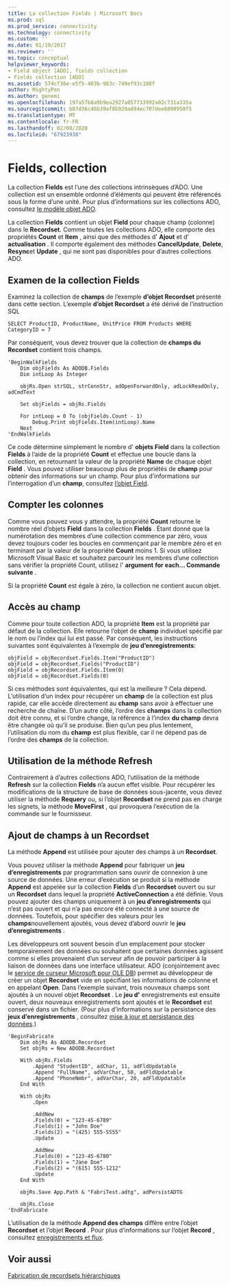 ```yaml
---
title: La collection Fields | Microsoft Docs
ms.prod: sql
ms.prod_service: connectivity
ms.technology: connectivity
ms.custom: ''
ms.date: 01/19/2017
ms.reviewer: ''
ms.topic: conceptual
helpviewer_keywords:
- Field object [ADO], fields collection
- Fields collection [ADO]
ms.assetid: 574cf36e-e5f5-403b-983c-749ef93c108f
author: MightyPen
ms.author: genemi
ms.openlocfilehash: 197a57b8a9b9ea2927a057733992a02c731a335a
ms.sourcegitcommit: b87d36c46b39af8b929ad94ec707dee8800950f5
ms.translationtype: MT
ms.contentlocale: fr-FR
ms.lasthandoff: 02/08/2020
ms.locfileid: "67923938"
---
```

# <a name="the-fields-collection"></a>Fields, collection
La collection **Fields** est l’une des collections intrinsèques d’ADO. Une collection est un ensemble ordonné d’éléments qui peuvent être référencés sous la forme d’une unité. Pour plus d’informations sur les collections ADO, consultez [le modèle objet ADO](../../../ado/guide/data/ado-objects-and-collections.md).  
  
 La collection **Fields** contient un objet **Field** pour chaque champ (colonne) dans le **Recordset**. Comme toutes les collections ADO, elle comporte des propriétés **Count** et **Item** , ainsi que des méthodes d' **Ajout** et d' **actualisation** . Il comporte également des méthodes **CancelUpdate**, **Delete**, **Resync**et **Update** , qui ne sont pas disponibles pour d’autres collections ADO.  
  
## <a name="examining-the-fields-collection"></a>Examen de la collection Fields  
 Examinez la collection de **champs** de l’exemple **d’objet Recordset** présenté dans cette section. L’exemple **d’objet Recordset** a été dérivé de l’instruction SQL  
  
```  
SELECT ProductID, ProductName, UnitPrice FROM Products WHERE CategoryID = 7  
```  
  
 Par conséquent, vous devez trouver que la collection de **champs du Recordset** contient trois champs.  
  
```  
'BeginWalkFields  
    Dim objFields As ADODB.Fields  
    Dim intLoop As Integer  
  
    objRs.Open strSQL, strConnStr, adOpenForwardOnly, adLockReadOnly, adCmdText  
  
    Set objFields = objRs.Fields  
  
    For intLoop = 0 To (objFields.Count - 1)  
        Debug.Print objFields.Item(intLoop).Name  
    Next  
'EndWalkFields  
```  
  
 Ce code détermine simplement le nombre d' **objets Field** dans la collection **Fields** à l’aide de la propriété **Count** et effectue une boucle dans la collection, en retournant la valeur de la propriété **Name** de chaque objet **Field** . Vous pouvez utiliser beaucoup plus de propriétés de **champ** pour obtenir des informations sur un champ. Pour plus d’informations sur l’interrogation d’un **champ**, consultez [l’objet Field](../../../ado/guide/data/the-field-object.md).  
  
## <a name="counting-columns"></a>Compter les colonnes  
 Comme vous pouvez vous y attendre, la propriété **Count** retourne le nombre réel d’objets **Field** dans la collection **Fields** . Étant donné que la numérotation des membres d’une collection commence par zéro, vous devez toujours coder les boucles en commençant par le membre zéro et en terminant par la valeur de la propriété **Count** moins 1. Si vous utilisez Microsoft Visual Basic et souhaitez parcourir les membres d’une collection sans vérifier la propriété Count, utilisez l' **argument** **for each... Commande suivante** .  
  
 Si la propriété **Count** est égale à zéro, la collection ne contient aucun objet.  
  
## <a name="getting-to-the-field"></a>Accès au champ  
 Comme pour toute collection ADO, la propriété **Item** est la propriété par défaut de la collection. Elle retourne l’objet de **champ** individuel spécifié par le nom ou l’index qui lui est passé. Par conséquent, les instructions suivantes sont équivalentes à l’exemple de **jeu d’enregistrements**:  
  
```  
objField = objRecordset.Fields.Item("ProductID")  
objField = objRecordset.Fields("ProductID")  
objField = objRecordset.Fields.Item(0)  
objField = objRecordset.Fields(0)  
```  
  
 Si ces méthodes sont équivalentes, qui est la meilleure ? Cela dépend. L’utilisation d’un index pour récupérer un **champ** de la collection est plus rapide, car elle accède directement au **champ** sans avoir à effectuer une recherche de chaîne. D’un autre côté, l’ordre des **champs** dans la collection doit être connu, et si l’ordre change, la référence à l’index **du champ** devra être changée où qu’il se produise. Bien qu’un peu plus lentement, l’utilisation du nom du **champ** est plus flexible, car il ne dépend pas de l’ordre des **champs** de la collection.  
  
## <a name="using-the-refresh-method"></a>Utilisation de la méthode Refresh  
 Contrairement à d’autres collections ADO, l’utilisation de la méthode **Refresh** sur la collection **Fields** n’a aucun effet visible. Pour récupérer les modifications de la structure de base de données sous-jacente, vous devez utiliser la méthode **Requery** ou, si l’objet **Recordset** ne prend pas en charge les signets, la méthode **MoveFirst** , qui provoquera l’exécution de la commande sur le fournisseur.  
  
## <a name="adding-fields-to-a-recordset"></a>Ajout de champs à un Recordset  
 La méthode **Append** est utilisée pour ajouter des champs à un **Recordset**.  
  
 Vous pouvez utiliser la méthode **Append** pour fabriquer un **jeu d’enregistrements** par programmation sans ouvrir de connexion à une source de données. Une erreur d’exécution se produit si la méthode **Append** est appelée sur la collection **Fields** d’un **Recordset** ouvert ou sur un **Recordset** dans lequel la propriété **ActiveConnection** a été définie. Vous pouvez ajouter des champs uniquement à un **jeu d’enregistrements** qui n’est pas ouvert et qui n’a pas encore été connecté à une source de données. Toutefois, pour spécifier des valeurs pour les **champs**nouvellement ajoutés, vous devez d’abord ouvrir le **jeu d’enregistrements** .  
  
 Les développeurs ont souvent besoin d’un emplacement pour stocker temporairement des données ou souhaitent que certaines données agissent comme si elles provenaient d’un serveur afin de pouvoir participer à la liaison de données dans une interface utilisateur. ADO (conjointement avec le [service de curseur Microsoft pour OLE DB](../../../ado/guide/appendixes/microsoft-cursor-service-for-ole-db-ado-service-component.md)) permet au développeur de créer un objet **Recordset** vide en spécifiant les informations de colonne et en appelant **Open**. Dans l’exemple suivant, trois nouveaux champs sont ajoutés à un nouvel objet **Recordset** . Le **jeu d'** enregistrements est ensuite ouvert, deux nouveaux enregistrements sont ajoutés et le **Recordset** est conservé dans un fichier. (Pour plus d’informations sur la persistance des **jeux d’enregistrements** , consultez [mise à jour et persistance des données](../../../ado/guide/data/updating-and-persisting-data.md).)  
  
```  
'BeginFabricate  
    Dim objRs As ADODB.Recordset  
    Set objRs = New ADODB.Recordset  
  
    With objRs.Fields  
        .Append "StudentID", adChar, 11, adFldUpdatable  
        .Append "FullName", adVarChar, 50, adFldUpdatable  
        .Append "PhoneNmbr", adVarChar, 20, adFldUpdatable  
    End With  
  
    With objRs  
        .Open  
  
        .AddNew  
        .Fields(0) = "123-45-6789"  
        .Fields(1) = "John Doe"  
        .Fields(2) = "(425) 555-5555"  
        .Update  
  
        .AddNew  
        .Fields(0) = "123-45-6780"  
        .Fields(1) = "Jane Doe"  
        .Fields(2) = "(615) 555-1212"  
        .Update  
    End With  
  
    objRs.Save App.Path & "FabriTest.adtg", adPersistADTG  
  
    objRs.Close  
'EndFabricate  
```  
  
 L’utilisation de la méthode **Append des champs** diffère entre l’objet **Recordset** et l’objet **Record** . Pour plus d’informations sur l’objet **Record** , consultez [enregistrements et flux](../../../ado/guide/data/records-and-streams.md).  
  
## <a name="see-also"></a>Voir aussi  
 [Fabrication de recordsets hiérarchiques](../../../ado/guide/data/fabricating-hierarchical-recordsets.md)
